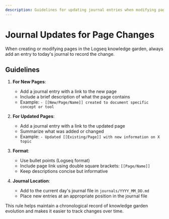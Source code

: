 ```yaml
---
description: Guidelines for updating journal entries when modifying pages
---
```

# Journal Updates for Page Changes

When creating or modifying pages in the Logseq knowledge garden, always add an entry to today's journal to record the change.

## Guidelines

1. **For New Pages**:
   - Add a journal entry with a link to the new page
   - Include a brief description of what the page contains
   - Example: `- [[New/Page/Name]] created to document specific concept or tool`

2. **For Updated Pages**:
   - Add a journal entry with a link to the updated page
   - Summarize what was added or changed
   - Example: `- Updated [[Existing/Page]] with new information on X topic`

3. **Format**:
   - Use bullet points (Logseq format)
   - Include page link using double square brackets: `[[Page/Name]]`
   - Keep descriptions concise but informative

4. **Journal Location**:
   - Add to the current day's journal file in `journals/YYYY_MM_DD.md`
   - Place new entries at an appropriate position in the journal file

This rule helps maintain a chronological record of knowledge garden evolution and makes it easier to track changes over time.

